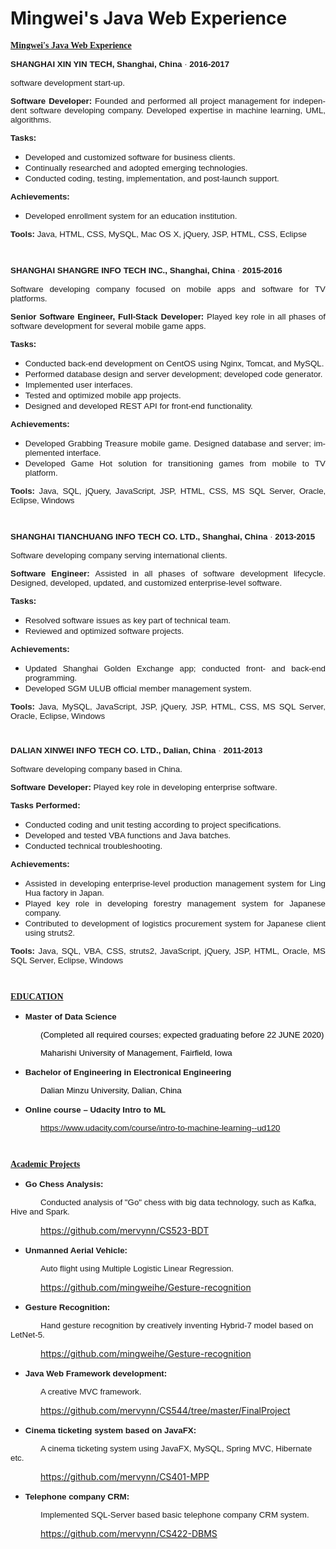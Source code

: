 
# Mingwei's Java Web Experience
<html xmlns:v="urn:schemas-microsoft-com:vml"
xmlns:o="urn:schemas-microsoft-com:office:office"
xmlns:w="urn:schemas-microsoft-com:office:word"
xmlns:m="http://schemas.microsoft.com/office/2004/12/omml"
xmlns:mv="http://macVmlSchemaUri" xmlns="http://www.w3.org/TR/REC-html40">

<head>
<meta name=Title content="">
<meta name=Keywords content="">
<meta http-equiv=Content-Type content="text/html; charset=windows-1252">
<meta name=ProgId content=Word.Document>
<meta name=Generator content="Microsoft Word 15">
<meta name=Originator content="Microsoft Word 15">
</head>

<body lang=EN-US link=blue vlink=purple style='tab-interval:.5in'>

<p class=MsoNormal style='mso-outline-level:1'><b style='mso-bidi-font-weight:
normal'><u><span style='font-family:"Century Gothic";mso-bidi-font-family:Arial'>Mingwei's Java Web
Experience<o:p></o:p></span></u></b></p>

<p class=MsoNormal style='margin-top:6.0pt;text-align:justify;text-justify:
inter-ideograph;mso-outline-level:1'><b style='mso-bidi-font-weight:normal'><span
style='font-size:10.0pt;font-family:Arial'>SHANGHAI XIN YIN TECH, Shanghai,
China</span></b><span style='font-size:10.0pt;font-family:Arial'> </span><span
style='font-size:10.0pt;font-family:Symbol;mso-ascii-font-family:Arial;
mso-hansi-font-family:Arial;mso-bidi-font-family:Arial;mso-char-type:symbol;
mso-symbol-font-family:Symbol'><span style='mso-char-type:symbol;mso-symbol-font-family:
Symbol'>·</span></span><span style='font-size:10.0pt;font-family:Arial'> <b
style='mso-bidi-font-weight:normal'>2016-2017<o:p></o:p></b></span></p>

<p class=MsoNormal style='text-align:justify;text-justify:inter-ideograph;
mso-outline-level:1'><span style='font-size:10.0pt;font-family:Arial'>software development start-up.<o:p></o:p></span></p>

<p class=MsoNormal style='text-align:justify;text-justify:inter-ideograph'><b
style='mso-bidi-font-weight:normal'><span style='font-size:10.0pt;font-family:
Arial'>Software Developer:</span></b><span style='font-size:10.0pt;font-family:
Arial'> Founded and performed all project management for independent software
developing company. Developed expertise in machine learning, UML, algorithms. <o:p></o:p></span></p>

<p class=MsoNormal style='text-align:justify;text-justify:inter-ideograph;
mso-outline-level:1'><b style='mso-bidi-font-weight:normal'><span
style='font-size:10.0pt;font-family:Arial'>Tasks:<o:p></o:p></span></b></p>

<ul style='margin-top:0in' type=disc>
 <li class=MsoNormal style='mso-list:l14 level1 lfo33'><span style='font-size:
     10.0pt;font-family:Arial'>Developed and customized software for business
     clients. <o:p></o:p></span></li>
 <li class=MsoNormal style='mso-list:l14 level1 lfo33'><span style='font-size:
     10.0pt;font-family:Arial'>Continually researched and adopted emerging
     technologies. <o:p></o:p></span></li>
 <li class=MsoNormal style='mso-list:l14 level1 lfo33'><span style='font-size:
     10.0pt;font-family:Arial'>Conducted coding, testing, implementation, and
     post-launch support. <o:p></o:p></span></li>
</ul>

<p class=MsoNormal style='mso-outline-level:1'><b style='mso-bidi-font-weight:
normal'><span style='font-size:10.0pt;font-family:Arial'>Achievements:<o:p></o:p></span></b></p>

<ul style='margin-top:0in' type=disc>
 <li class=MsoNormal style='mso-list:l39 level1 lfo34'><span style='font-size:
     10.0pt;font-family:Arial'>Developed enrollment system for an education
     institution. <o:p></o:p></span></li>
</ul>

<p class=MsoNormal><b style='mso-bidi-font-weight:normal'><span
style='font-size:10.0pt;font-family:Arial'>Tools:</span></b><span
style='font-size:10.0pt;font-family:Arial'> Java, HTML, CSS, MySQL, Mac OS X,
jQuery, JSP, HTML, CSS, Eclipse<o:p></o:p></span></p>

<p class=MsoNormal><span style='font-size:10.0pt;font-family:Arial'><o:p>&nbsp;</o:p></span></p>

<p class=MsoNormal style='mso-outline-level:1'><b style='mso-bidi-font-weight:
normal'><span style='font-size:10.0pt;font-family:Arial'>SHANGHAI SHANGRE INFO
TECH INC., Shanghai, China</span></b><span style='font-size:10.0pt;font-family:
Arial'> </span><span style='font-size:10.0pt;font-family:Symbol;mso-ascii-font-family:
Arial;mso-hansi-font-family:Arial;mso-bidi-font-family:Arial;mso-char-type:
symbol;mso-symbol-font-family:Symbol'><span style='mso-char-type:symbol;
mso-symbol-font-family:Symbol'>·</span></span><span style='font-size:10.0pt;
font-family:Arial'> <b style='mso-bidi-font-weight:normal'>2015-2016<o:p></o:p></b></span></p>

<p class=MsoNormal style='text-align:justify;text-justify:inter-ideograph;
mso-outline-level:1'><span style='font-size:10.0pt;font-family:Arial'>Software
developing company focused on mobile apps and software for TV platforms. <o:p></o:p></span></p>

<p class=MsoNormal style='text-align:justify;text-justify:inter-ideograph'><b
style='mso-bidi-font-weight:normal'><span style='font-size:10.0pt;font-family:
Arial'>Senior Software Engineer, Full-Stack Developer: </span></b><span
style='font-size:10.0pt;font-family:Arial'>Played key role in all phases of
software development for several mobile game apps.<o:p></o:p></span></p>

<p class=MsoNormal style='text-align:justify;text-justify:inter-ideograph;
mso-outline-level:1'><b style='mso-bidi-font-weight:normal'><span
style='font-size:10.0pt;font-family:Arial'>Tasks: <o:p></o:p></span></b></p>

<ul style='margin-top:0in' type=disc>
 <li class=MsoNormal style='text-align:justify;text-justify:inter-ideograph;
     mso-list:l39 level1 lfo34'><span style='font-size:10.0pt;font-family:Arial'>Conducted
     back-end development on CentOS using Nginx, Tomcat, and MySQL. <o:p></o:p></span></li>
 <li class=MsoNormal style='text-align:justify;text-justify:inter-ideograph;
     mso-list:l39 level1 lfo34'><span style='font-size:10.0pt;font-family:Arial'>Performed
     database design and server development; developed code generator.<o:p></o:p></span></li>
 <li class=MsoNormal style='text-align:justify;text-justify:inter-ideograph;
     mso-list:l39 level1 lfo34'><span style='font-size:10.0pt;font-family:Arial'>Implemented
     user interfaces.<o:p></o:p></span></li>
 <li class=MsoNormal style='text-align:justify;text-justify:inter-ideograph;
     mso-list:l39 level1 lfo34'><span style='font-size:10.0pt;font-family:Arial'>Tested
     and optimized mobile app projects.<span style='mso-spacerun:yes'>  </span><o:p></o:p></span></li>
 <li class=MsoNormal style='text-align:justify;text-justify:inter-ideograph;
     mso-list:l39 level1 lfo34'><span style='font-size:10.0pt;font-family:Arial'>Designed
     and developed REST API for front-end functionality. <o:p></o:p></span></li>
</ul>

<p class=MsoNormal style='text-align:justify;text-justify:inter-ideograph;
mso-outline-level:1'><b style='mso-bidi-font-weight:normal'><span
style='font-size:10.0pt;font-family:Arial'>Achievements:<o:p></o:p></span></b></p>

<ul style='margin-top:0in' type=disc>
 <li class=MsoNormal style='text-align:justify;text-justify:inter-ideograph;
     mso-list:l4 level1 lfo35'><span style='font-size:10.0pt;font-family:Arial'>Developed
     Grabbing Treasure mobile game. Designed database and server; implemented
     interface.<span style='mso-spacerun:yes'>  </span><o:p></o:p></span></li>
 <li class=MsoNormal style='text-align:justify;text-justify:inter-ideograph;
     mso-list:l4 level1 lfo35'><span style='font-size:10.0pt;font-family:Arial'>Developed
     Game Hot solution for transitioning games from mobile to TV platform. <o:p></o:p></span></li>
</ul>

<p class=MsoNormal style='text-align:justify;text-justify:inter-ideograph;
mso-outline-level:1'><b style='mso-bidi-font-weight:normal'><span
style='font-size:10.0pt;font-family:Arial'>Tools<span style='letter-spacing:
-.1pt;mso-bidi-font-style:italic'>:</span></span></b><span style='font-size:
10.0pt;font-family:Arial;letter-spacing:-.1pt;mso-bidi-font-style:italic'>
Java, SQL, jQuery, JavaScript, JSP, HTML, CSS, MS SQL Server, Oracle, Eclipse,
Windows<o:p></o:p></span></p>

<p class=MsoNormal style='text-align:justify;text-justify:inter-ideograph'><span
style='font-size:10.0pt;font-family:Arial;letter-spacing:-.1pt;mso-bidi-font-style:
italic'><o:p>&nbsp;</o:p></span></p>

<p class=MsoNormal style='mso-outline-level:1'><b style='mso-bidi-font-weight:
normal'><span style='font-size:10.0pt;font-family:Arial'>SHANGHAI TIANCHUANG
INFO TECH CO. LTD., Shanghai, China</span></b><span style='font-size:10.0pt;
font-family:Arial'> </span><span style='font-size:10.0pt;font-family:Symbol;
mso-ascii-font-family:Arial;mso-hansi-font-family:Arial;mso-bidi-font-family:
Arial;mso-char-type:symbol;mso-symbol-font-family:Symbol'><span
style='mso-char-type:symbol;mso-symbol-font-family:Symbol'>·</span></span><span
style='font-size:10.0pt;font-family:Arial'> <b style='mso-bidi-font-weight:
normal'>2013-2015<o:p></o:p></b></span></p>

<p class=MsoNormal style='mso-outline-level:1'><span style='font-size:10.0pt;
font-family:Arial'>Software developing company serving international clients.<o:p></o:p></span></p>

<p class=MsoNormal style='text-align:justify;text-justify:inter-ideograph'><b
style='mso-bidi-font-weight:normal'><span style='font-size:10.0pt;font-family:
Arial'>Software Engineer: </span></b><span style='font-size:10.0pt;font-family:
Arial'>Assisted in all phases of software development lifecycle. Designed,
developed, updated, and customized enterprise-level software. <o:p></o:p></span></p>

<p class=MsoNormal style='text-align:justify;text-justify:inter-ideograph;
mso-outline-level:1'><b style='mso-bidi-font-weight:normal'><span
style='font-size:10.0pt;font-family:Arial'>Tasks:<o:p></o:p></span></b></p>

<ul style='margin-top:0in' type=disc>
 <li class=MsoNormal style='text-align:justify;text-justify:inter-ideograph;
     mso-list:l26 level1 lfo37'><span style='font-size:10.0pt;font-family:Arial'>Resolved
     software issues as key part of technical team. <o:p></o:p></span></li>
 <li class=MsoNormal style='text-align:justify;text-justify:inter-ideograph;
     mso-list:l26 level1 lfo37'><span style='font-size:10.0pt;font-family:Arial'>Reviewed
     and optimized software projects. <o:p></o:p></span></li>
</ul>

<p class=MsoNormal style='text-align:justify;text-justify:inter-ideograph;
mso-outline-level:1'><b style='mso-bidi-font-weight:normal'><span
style='font-size:10.0pt;font-family:Arial'>Achievements:<o:p></o:p></span></b></p>

<ul style='margin-top:0in' type=disc>
 <li class=MsoNormal style='text-align:justify;text-justify:inter-ideograph;
     mso-list:l7 level1 lfo36'><span style='font-size:10.0pt;font-family:Arial'>Updated
     Shanghai Golden Exchange app; conducted front- and back-end programming. <o:p></o:p></span></li>
 <li class=MsoNormal style='text-align:justify;text-justify:inter-ideograph;
     mso-list:l7 level1 lfo36'><span style='font-size:10.0pt;font-family:Arial'>Developed
     SGM ULUB official member management system. <o:p></o:p></span></li>
</ul>

<p class=MsoNormal style='text-align:justify;text-justify:inter-ideograph'><b
style='mso-bidi-font-weight:normal'><span style='font-size:10.0pt;font-family:
Arial'>Tools:</span></b><span style='font-size:10.0pt;font-family:Arial'> Java,
MySQL, JavaScript, JSP, jQuery, JSP, HTML, CSS, MS SQL Server, Oracle, Eclipse,
Windows<o:p></o:p></span></p>

<p class=MsoNormal><span style='font-size:8.0pt;font-family:Arial'><o:p>&nbsp;</o:p></span></p>

<p class=MsoNormal style='text-align:justify;text-justify:inter-ideograph;
mso-outline-level:1'><b style='mso-bidi-font-weight:normal'><span
style='font-size:10.0pt;font-family:Arial'>DALIAN XINWEI INFO TECH CO. LTD.,
Dalian, China</span></b><span style='font-size:10.0pt;font-family:Arial'> </span><span
style='font-size:10.0pt;font-family:Symbol;mso-ascii-font-family:Arial;
mso-hansi-font-family:Arial;mso-bidi-font-family:Arial;mso-char-type:symbol;
mso-symbol-font-family:Symbol'><span style='mso-char-type:symbol;mso-symbol-font-family:
Symbol'>·</span></span><span style='font-size:10.0pt;font-family:Arial'> <b
style='mso-bidi-font-weight:normal'>2011-2013<o:p></o:p></b></span></p>

<p class=MsoNormal style='text-align:justify;text-justify:inter-ideograph;
mso-outline-level:1'><span style='font-size:10.0pt;font-family:Arial'>Software
developing company based in China.<o:p></o:p></span></p>

<p class=MsoNormal style='text-align:justify;text-justify:inter-ideograph;
mso-outline-level:1'><b style='mso-bidi-font-weight:normal'><span
style='font-size:10.0pt;font-family:Arial'>Software Developer: </span></b><span
style='font-size:10.0pt;font-family:Arial'>Played key role in developing
enterprise software. <o:p></o:p></span></p>

<p class=MsoNormal style='text-align:justify;text-justify:inter-ideograph;
mso-outline-level:1'><b style='mso-bidi-font-weight:normal'><span
style='font-size:10.0pt;font-family:Arial'>Tasks Performed:<o:p></o:p></span></b></p>

<ul style='margin-top:0in' type=disc>
 <li class=MsoNormal style='text-align:justify;text-justify:inter-ideograph;
     mso-list:l23 level1 lfo38'><span style='font-size:10.0pt;font-family:Arial'>Conducted
     coding and unit testing according to project specifications. <o:p></o:p></span></li>
 <li class=MsoNormal style='text-align:justify;text-justify:inter-ideograph;
     mso-list:l23 level1 lfo38'><span style='font-size:10.0pt;font-family:Arial'>Developed
     and tested VBA functions and Java batches. <o:p></o:p></span></li>
 <li class=MsoNormal style='text-align:justify;text-justify:inter-ideograph;
     mso-list:l23 level1 lfo38'><span style='font-size:10.0pt;font-family:Arial'>Conducted
     technical troubleshooting. <o:p></o:p></span></li>
</ul>

<p class=MsoNormal style='text-align:justify;text-justify:inter-ideograph;
mso-outline-level:1'><b style='mso-bidi-font-weight:normal'><span
style='font-size:10.0pt;font-family:Arial'>Achievements:<o:p></o:p></span></b></p>

<ul style='margin-top:0in' type=disc>
 <li class=MsoNormal style='text-align:justify;text-justify:inter-ideograph;
     mso-list:l2 level1 lfo39'><span style='font-size:10.0pt;font-family:Arial'>Assisted
     in developing enterprise-level production management system for Ling Hua
     factory in Japan. <o:p></o:p></span></li>
 <li class=MsoNormal style='text-align:justify;text-justify:inter-ideograph;
     mso-list:l2 level1 lfo39'><span style='font-size:10.0pt;font-family:Arial'>Played
     key role in developing forestry management system for Japanese company. <o:p></o:p></span></li>
 <li class=MsoNormal style='text-align:justify;text-justify:inter-ideograph;
     mso-list:l2 level1 lfo39'><span style='font-size:10.0pt;font-family:Arial'>Contributed
     to development of logistics procurement system for Japanese client using
     struts2. <o:p></o:p></span></li>
</ul>

<p class=MsoNormal style='text-align:justify;text-justify:inter-ideograph'><b
style='mso-bidi-font-weight:normal'><span style='font-size:10.0pt;font-family:
Arial'>Tools:</span></b><span style='font-size:10.0pt;font-family:Arial'> Java,
SQL, VBA, CSS, struts2, JavaScript, jQuery, JSP, HTML, Oracle, MS SQL Server,
Eclipse, Windows<o:p></o:p></span></p>

<p class=MsoNormal style='text-align:justify;text-justify:inter-ideograph'><span
style='font-size:10.0pt;font-family:Arial'><o:p>&nbsp;</o:p></span></p>

<p class=MsoNormal style='mso-outline-level:1'><b style='mso-bidi-font-weight:
normal'><u><span style='font-family:"Century Gothic"'>EDUCATION<o:p></o:p></span></u></b></p>

<ul style='margin-top:0in' type=disc>
 <li class=MsoNormal style='margin-top:6.0pt;mso-list:l38 level1 lfo40'><b
     style='mso-bidi-font-weight:normal'><span style='font-size:10.0pt;
     font-family:Arial'>Master of Data Science<o:p></o:p></span></b></li>
</ul>

<p class=MsoNormal style='margin-left:.5in;text-align:justify;text-justify:
inter-ideograph'><span class=MsoHyperlink><span style='font-size:10.0pt;
font-family:Arial;color:windowtext;text-decoration:none;text-underline:none'>(Completed
all required courses; expected graduating before 22 JUNE 2020) <o:p></o:p></span></span></p>

<p class=MsoNormal style='margin-left:.5in;text-align:justify;text-justify:
inter-ideograph'><span class=MsoHyperlink><span style='font-size:10.0pt;
font-family:Arial;color:windowtext;text-decoration:none;text-underline:none'>Maharishi
University of Management, Fairfield, Iowa</span></span><span style='font-size:
10.0pt;font-family:Arial'><o:p></o:p></span></p>

<ul style='margin-top:0in' type=disc>
 <li class=MsoNormal style='margin-top:6.0pt;mso-list:l38 level1 lfo40'><b
     style='mso-bidi-font-weight:normal'><span style='font-size:10.0pt;
     font-family:Arial'>Bachelor of Engineering in Electronical Engineering <o:p></o:p></span></b></li>
</ul>

<p class=MsoNormal style='text-align:justify;text-justify:inter-ideograph;
text-indent:.5in'><span class=MsoHyperlink><span style='font-size:10.0pt;
font-family:Arial;color:windowtext;text-decoration:none;text-underline:none'>Dalian
Minzu University, Dalian, China<o:p></o:p></span></span></p>

<ul style='margin-top:0in' type=disc>
 <li class=MsoNormal style='margin-top:6.0pt;mso-list:l38 level1 lfo40'><b
     style='mso-bidi-font-weight:normal'><span style='font-size:10.0pt;
     font-family:Arial'>Online course – Udacity Intro to ML<o:p></o:p></span></b></li>
</ul>

<p class=MsoNormal style='text-align:justify;text-justify:inter-ideograph;
text-indent:.5in'><span class=MsoHyperlink><span style='font-size:10.0pt;
font-family:Arial;color:windowtext;text-decoration:none;text-underline:none'><a
href="https://www.udacity.com/course/intro-to-machine-learning--ud120">https://www.udacity.com/course/intro-to-machine-learning--ud120</a><o:p></o:p></span></span></p>

<p class=MsoNormal style='text-align:justify;text-justify:inter-ideograph'><span
class=MsoHyperlink><span style='font-size:10.0pt;font-family:Arial;color:windowtext;
text-decoration:none;text-underline:none'><o:p>&nbsp;</o:p></span></span></p>

<p class=MsoNormal style='mso-outline-level:1'><b style='mso-bidi-font-weight:
normal'><u><span style='font-family:"Century Gothic";mso-bidi-font-family:Arial'>Academic
Projects<span class=MsoHyperlink><span style='color:windowtext'><o:p></o:p></span></span></span></u></b></p>

<ul style='margin-top:0in' type=disc>
 <li class=MsoNormal style='margin-top:6.0pt;mso-list:l38 level1 lfo40'><b
     style='mso-bidi-font-weight:normal'><span style='font-size:10.0pt;
     font-family:Arial'>Go Chess Analysis: </span></b><span style='font-size:
     10.0pt;font-family:"Century Gothic";mso-bidi-font-family:Arial'><o:p></o:p></span></li>
</ul>

<p class=MsoNormal style='text-indent:.5in'><span style='font-size:10.0pt;
font-family:Arial'>Conducted analysis of &quot;Go&quot; chess with big data
technology, such as Kafka, Hive and Spark.<o:p></o:p></span></p>

<p class=MsoNormal style='margin-left:.5in'><span style='mso-fareast-font-family:
"Times New Roman"'><a href="https://github.com/mervynn/CS523-BDT">https://github.com/mervynn/CS523-BDT</a><o:p></o:p></span></p>

<ul style='margin-top:0in' type=disc>
 <li class=MsoNormal style='margin-top:6.0pt;mso-list:l38 level1 lfo40'><b
     style='mso-bidi-font-weight:normal'><span style='font-size:10.0pt;
     font-family:Arial'>Unmanned Aerial Vehicle: <o:p></o:p></span></b></li>
</ul>

<p class=MsoNormal style='text-indent:.5in'><span style='font-size:10.0pt;
font-family:Arial'>Auto flight using Multiple Logistic Linear Regression.<o:p></o:p></span></p>

<p class=MsoNormal style='text-indent:.5in'><span style='mso-fareast-font-family:
"Times New Roman"'><a href="https://github.com/mingweihe/Gesture-recognition">https://github.com/mingweihe/Gesture-recognition</a><o:p></o:p></span></p>

<ul style='margin-top:0in' type=disc>
 <li class=MsoNormal style='margin-top:6.0pt;mso-list:l38 level1 lfo40'><b
     style='mso-bidi-font-weight:normal'><span style='font-size:10.0pt;
     font-family:Arial'>Gesture Recognition:<o:p></o:p></span></b></li>
</ul>

<p class=MsoNormal style='text-indent:.5in'><span style='font-size:10.0pt;
font-family:Arial'>Hand gesture recognition by creatively inventing Hybrid-7
model based on LetNet-5.<o:p></o:p></span></p>

<p class=MsoNormal style='text-indent:.5in'><span style='mso-fareast-font-family:
"Times New Roman"'><a href="https://github.com/mingweihe/Gesture-recognition">https://github.com/mingweihe/Gesture-recognition</a><o:p></o:p></span></p>

<ul style='margin-top:0in' type=disc>
 <li class=MsoNormal style='margin-top:6.0pt;mso-list:l38 level1 lfo40'><b
     style='mso-bidi-font-weight:normal'><span style='font-size:10.0pt;
     font-family:Arial'>Java Web Framework development: </span></b><span
     style='font-size:10.0pt;font-family:"Century Gothic";mso-bidi-font-family:
     Arial'><o:p></o:p></span></li>
</ul>

<p class=MsoNormal style='text-indent:.5in'><span style='font-size:10.0pt;
font-family:Arial'>A creative MVC framework.<o:p></o:p></span></p>

<p class=MsoNormal style='margin-left:.5in'><span style='mso-fareast-font-family:
"Times New Roman"'><a
href="https://github.com/mervynn/CS544/tree/master/FinalProject">https://github.com/mervynn/CS544/tree/master/FinalProject</a><o:p></o:p></span></p>

<ul style='margin-top:0in' type=disc>
 <li class=MsoNormal style='margin-top:6.0pt;mso-list:l38 level1 lfo40'><b
     style='mso-bidi-font-weight:normal'><span style='font-size:10.0pt;
     font-family:Arial'>Cinema ticketing system based on JavaFX: </span></b><span
     style='font-size:10.0pt;font-family:"Century Gothic";mso-bidi-font-family:
     Arial'><o:p></o:p></span></li>
</ul>

<p class=MsoNormal style='text-indent:.5in'><span style='font-size:10.0pt;
font-family:Arial'>A cinema ticketing system using JavaFX, MySQL, Spring MVC,
Hibernate etc.<o:p></o:p></span></p>

<p class=MsoNormal style='margin-left:.5in'><span style='mso-fareast-font-family:
"Times New Roman"'><a href="https://github.com/mervynn/CS401-MPP">https://github.com/mervynn/CS401-MPP</a><o:p></o:p></span></p>

<ul style='margin-top:0in' type=disc>
 <li class=MsoNormal style='margin-top:6.0pt;mso-list:l38 level1 lfo40'><b
     style='mso-bidi-font-weight:normal'><span style='font-size:10.0pt;
     font-family:Arial'>Telephone company CRM: </span></b><span
     style='font-size:10.0pt;font-family:"Century Gothic";mso-bidi-font-family:
     Arial'><o:p></o:p></span></li>
</ul>

<p class=MsoNormal style='text-indent:.5in'><span style='font-size:10.0pt;
font-family:Arial'>Implemented SQL-Server based basic telephone company CRM
system.<o:p></o:p></span></p>

<p class=MsoNormal style='margin-left:.5in'><span class=MsoHyperlink><span
style='mso-fareast-font-family:"Times New Roman"'><a
href="https://github.com/mervynn/CS422-DBMS">https://github.com/mervynn/CS422-DBMS</a><o:p></o:p></span></span></p>

<p class=MsoNormal style='margin-left:.5in'><span class=MsoHyperlink><span
style='mso-fareast-font-family:"Times New Roman"'><o:p><span style='text-decoration:
 none'>&nbsp;</span></o:p></span></span></p>

</div>

</body>

</html>
